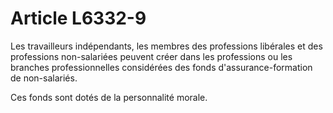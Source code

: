 # Article L6332-9

Les travailleurs indépendants, les membres des professions libérales et des professions non-salariées peuvent créer dans les professions ou les branches professionnelles considérées des fonds d'assurance-formation de non-salariés.

Ces fonds sont dotés de la personnalité morale.